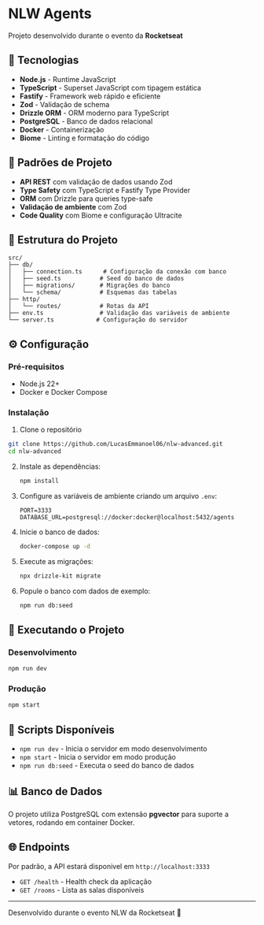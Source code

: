# NLW Agents

Projeto desenvolvido durante o evento da **Rocketseat**

## 🚀 Tecnologias

- **Node.js** - Runtime JavaScript
- **TypeScript** - Superset JavaScript com tipagem estática
- **Fastify** - Framework web rápido e eficiente
- **Zod** - Validação de schema
- **Drizzle ORM** - ORM moderno para TypeScript
- **PostgreSQL** - Banco de dados relacional
- **Docker** - Containerização
- **Biome** - Linting e formatação do código

## 📝 Padrões de Projeto

- **API REST** com validação de dados usando Zod
- **Type Safety** com TypeScript e Fastify Type Provider
- **ORM** com Drizzle para queries type-safe
- **Validação de ambiente** com Zod
- **Code Quality** com Biome e configuração Ultracite

## 📁 Estrutura do Projeto

```
src/
├── db/
│   ├── connection.ts      # Configuração da conexão com banco
│   ├── seed.ts           # Seed do banco de dados
│   ├── migrations/       # Migrações do banco
│   └── schema/           # Esquemas das tabelas
├── http/
│   └── routes/           # Rotas da API
├── env.ts                # Validação das variáveis de ambiente
└── server.ts            # Configuração do servidor
```

## ⚙️ Configuração

### Pré-requisitos

- Node.js 22+
- Docker e Docker Compose

### Instalação

1. Clone o repositório
  ```bash
  git clone https://github.com/LucasEmmanoel06/nlw-advanced.git
  cd nlw-advanced
  ```

2. Instale as dependências:
   ```bash
   npm install
   ```

3. Configure as variáveis de ambiente criando um arquivo `.env`:
   ```
   PORT=3333
   DATABASE_URL=postgresql://docker:docker@localhost:5432/agents
   ```

4. Inicie o banco de dados:
   ```bash
   docker-compose up -d
   ```

5. Execute as migrações:
   ```bash
   npx drizzle-kit migrate
   ```

6. Popule o banco com dados de exemplo:
   ```bash
   npm run db:seed
   ```

## 🏃 Executando o Projeto

### Desenvolvimento
```bash
npm run dev
```

### Produção
```bash
npm start
```

## 🔧 Scripts Disponíveis

- `npm run dev` - Inicia o servidor em modo desenvolvimento
- `npm start` - Inicia o servidor em modo produção
- `npm run db:seed` - Executa o seed do banco de dados

## 📊 Banco de Dados

O projeto utiliza PostgreSQL com extensão **pgvector** para suporte a vetores, rodando em container Docker.

## 🌐 Endpoints

Por padrão, a API estará disponivel em `http://localhost:3333`

- `GET /health` - Health check da aplicação
- `GET /rooms` - Lista as salas disponíveis

---

Desenvolvido durante o evento NLW da Rocketseat 🚀
